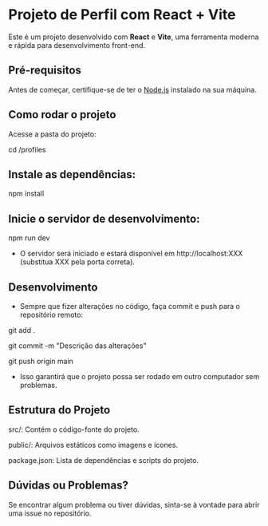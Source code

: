 # Projeto de Perfil com React + Vite

Este é um projeto desenvolvido com **React** e **Vite**, uma ferramenta moderna e rápida para desenvolvimento front-end.

## Pré-requisitos

Antes de começar, certifique-se de ter o [Node.js](https://nodejs.org/) instalado na sua máquina.

## Como rodar o projeto

Acesse a pasta do projeto:

cd /profiles

## Instale as dependências:

npm install

## Inicie o servidor de desenvolvimento:

npm run dev

- O servidor será iniciado e estará disponível em http://localhost:XXX (substitua XXX pela porta correta).

## Desenvolvimento
- Sempre que fizer alterações no código, faça commit e push para o repositório remoto:

git add .

git commit -m "Descrição das alterações"

git push origin main


- Isso garantirá que o projeto possa ser rodado em outro computador sem problemas.

## Estrutura do Projeto

src/: Contém o código-fonte do projeto.

public/: Arquivos estáticos como imagens e ícones.

package.json: Lista de dependências e scripts do projeto.

## Dúvidas ou Problemas?

Se encontrar algum problema ou tiver dúvidas, sinta-se à vontade para abrir uma issue no repositório.
